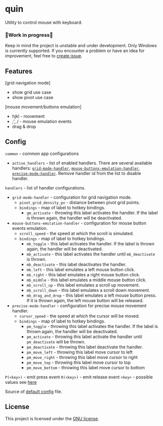 # quin

Utility to control mouse with keyboard.

[//]: # (todo link to technical docs)

### 🚧Work in progress🚧

Keep in mind the project is unstable and under development.
Only Windows is currently supported.
If you encounter a problem or have an idea for improvement,
feel free to [create issue](https://github.com/lkaratl/quin/issues/new).

## Features

[//]: # (todo link to technical docs)
[grid navigation mode]
* show grid use case
* show pivot use case

[//]: # (todo link to technical docs)
[mouse movement/buttons emulation]
* hjkl - movement
* ;',./ - mouse emulation events
* drag & drop

## Config

`common` - common app configurations

- `active_handlers` - list of enabled handlers.
  There are several available handlers:
  [`grid-mode-handler`](/src/registry/grid_mode_handler.rs),
  [`mouse-buttons-emulation-handler`](/src/registry/mb_emulation_handler.rs),
  [`precise-mode-handler`](/src/registry/precise_mode_handler.rs).
  Remove handler id from the list to disable handler.

`handlers` - list of handler configurations.

- `grid-mode-handler` - configuration for grid navigation mode.
    * `pivot_grid_density_px` - distance between pivot grid points.
    * `bindings` - map of label to hotkey bindings.
        * `gm_activate` - throwing this label activates the handler. If the label is thrown again, the handler will be
          deactivated.
- `mouse-buttons-emulation-handler` - configuration for mouse button events emulation.
    * `scroll_speed` - the speed at which the scroll is simulated.
    * `bindings` - map of label to hotkey bindings.
        * `mb_toggle` - this label activates the handler. If the label is thrown again, the handler will be deactivated.
        * `mb_activate` - this label activates the handler until `mb_deactivate` is thrown.
        * `mb_deactivate` - this label deactivates the handler.
        * `mb_left` - this label emulates a left mouse button click.
        * `mb_right` - this label emulates a right mouse button click.
        * `mb_middle` - this label emulates a middle mouse button click.
        * `mb_scroll_up` - this label emulates a scroll up movement.
        * `mb_scroll_down` - this label emulates a scroll down movement.
        * `mb_drag_and_drop` - this label emulates a left mouse button press. If it is thrown again, the left mouse
          button will be released.
- `precise-mode-handler` - configuration for precise mouse movement handler.
    * `cursor_speed` - the speed at which the cursor will be moved.
    * `bindings` - map of label to hotkey bindings.
        * `pm_toggle` - throwing this label activates the handler. If the label is thrown again, the handler will be
          deactivated.
        * `pm_activate` - throwing this label activate the handler until `pm_deactivate` will be thrown.
        * `pm_deactivate` - throwing this label deactivate the handler.
        * `pm_move_left` - throwing this label move cursor to left
        * `pm_move_right` - throwing this label move cursor to right
        * `pm_move_top` - throwing this label move cursor to top
        * `pm_move_bottom` - throwing this label move cursor to bottom

`P(<key>)` - emit press event
`R(<key>)` - emit release event
`<key>` - possible values see [here](https://github.com/lkaratl/quin/blob/fdcc29dd016a13399c4e2516176b40232510427e/src/core.rs#L79)

Source of [default config](config.toml) file.

## License

This project is licensed under the [GNU license](LICENSE).
